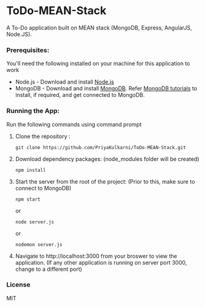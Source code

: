 # ToDo-MEAN-Stack
A To-Do application built on MEAN stack (MongoDB, Express, AngularJS, Node.JS).
 
### Prerequisites:

You'll need the following installed on your machine for this application to work

 - Node.js - Download and install [Node.js]
 - MongoDB - Download and install [MongoDB]. Refer [MongoDB tutorials] to install, if required, and get connected to MongoDB.
 
### Running the App:
 
 Run the following commands using command prompt
 1. Clone the repository : 
 
    ```
    git clone https://github.com/PriyaKulkarni/ToDo-MEAN-Stack.git
    ```
 2. Download dependency packages: (node_modules folder will be created)

    ```
    npm install
    ```
 3. Start the server from the root of the project: (Prior to this, make sure to connect to MongoDB)

    ```
    npm start
    ```
    or
    ```
    node server.js
    ```
    or
    ```
    nodemon server.js 
    ```
 4. Navigate to http://localhost:3000 from your broswer to view the application.
  (If any other application is running on server port 3000, change to a different port)

### License
MIT

[Node.js]: <http://nodejs.org>
[MongoDB]: <https://www.mongodb.org/downloads?_ga=1.147420980.2031988443.1458330135#production>
[MongoDB tutorials]: <https://docs.mongodb.org/getting-started/shell/tutorial/install-mongodb-on-windows/>
